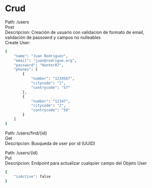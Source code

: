 # Crud

Path: /users<br>
Post<br>
Descripcion: Creación de usuario con validacion de formato de email, validación de passowrd y campos no nulleables<br>
Create User:
```sh
{
    "name": "Juan Rodriguez",
    "email": "juan@rodrigue.org",
    "password": "Hunter87",
    "phones": [
        {
            "number": "1234567",
            "citycode": "1",
            "contrycode": "57"
        },
        {
            "number": "12347",
            "citycode": "2",
            "contrycode": "58"
        }
    ]
}
```
Path: /users/find/{id}<br>
Get<br>
Descripcion: Busqueda de user por id (UUID)<br>

Path: /users/{id}<br>
Put<br>
Descripcion: Endpoint para actualizar cualquier campo del Objeto User<br>
```sh
{
    "isActive": false
}
```

